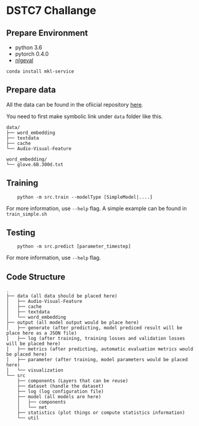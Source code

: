 # DSTC7 Challange
## Prepare Environment
- python 3.6
- pytorch 0.4.0
- [nlgeval](https://github.com/Maluuba/nlg-eval)
```
conda install mkl-service
```
## Prepare data

All the data can be found in the ofiicial repository [here](https://github.com/hudaAlamri/DSTC7-Audio-Visual-Scene-Aware-Dialog-AVSD-Challenge).

You need to first make symbolic link under `data` folder like this.

```
data/
├── word_embedding 
├── textdata
├── cache
└── Audio-Visual-Feature 

word_embedding/
└── glove.6B.300d.txt

```

## Training
```
    python -m src.train --modelType [SimpleModel|....] 
```
For more information, use `--help` flag.
A simple example can be found in `train_simple.sh`

## Testing
```
    python -m src.predict [parameter_timestep] 
```
For more information, use `--help` flag.

## Code Structure

```
.
├── data (all data should be placed here)
│   ├── Audio-Visual-Feature 
│   ├── cache
│   ├── textdata 
│   └── word_embedding 
├── output (all model output would be place here)
│   ├── generate (after predicting, model prediced result will be place here as a JSON file)
│   ├── log (after training, training losses and validation losses will be placed here)
│   ├── metrics (after predicting, automatic evaluation metrics would be placed here)
│   ├── parameter (after training, model parameters would be placed here)
│   └── visualization 
└── src
    ├── components (Layers that can be reuse)
    ├── dataset (handle the dataset)
    ├── log (log configuration file)
    ├── model (all models are here)
    │   ├── components
    │   └── net
    ├── statistics (plot things or compute statistics information)
    └── util 
```

